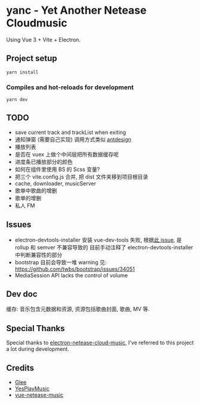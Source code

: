 # yanc - Yet Another Netease Cloudmusic
Using Vue 3 + Vite + Electron.
## Project setup
```
yarn install
```

### Compiles and hot-reloads for development
```
yarn dev
```

## TODO
- save current track and trackList when exiting
- 通知弹窗 (需要自己实现) 调用方式类似 [antdesign](https://2x.antdv.com/components/message-cn)
- 播放列表
- 是否在 vuex 上做个中间层把所有数据缓存呢
- 进度条已播放部分的颜色
- 如何在组件里使用 BS 的 Scss 变量?
- 把三个 vite.config.js 合并, 把 dist 文件夹移到项目根目录
- cache, downloader, musicServer
- 歌单中歌曲的增删
- 歌单的增删
- 私人 FM

## Issues
- electron-devtools-installer 安装 vue-dev-tools 失败, 根据[此 issue](https://github.com/MarshallOfSound/electron-devtools-installer/issues/187), 是 rollup 和 semver 不兼容导致的
  目前手动注释了 electron-devtools-installer 中判断兼容性的部分
- bootstrap 目前会导致一堆 warning 见: https://github.com/twbs/bootstrap/issues/34051
- MediaSession API lacks the control of volume

## Dev doc
缓存:
音乐包含元数据和资源, 资源包括歌曲封面, 歌曲, MV 等.

## Special Thanks
Special thanks to [electron-netease-cloud-music](https://github.com/Rocket1184/electron-netease-cloud-music), I've referred to this project a lot during development. 

## Credits
- [Glee](https://github.com/nondanee/Glee)
- [YesPlayMusic](https://github.com/qier222/YesPlayMusic)
- [vue-netease-music](https://github.com/sl1673495/vue-netease-music)
